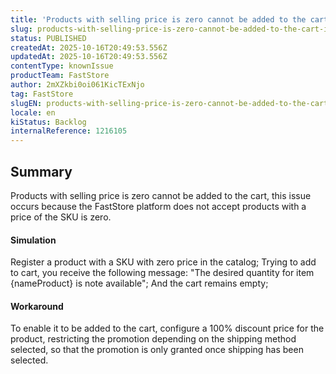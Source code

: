 ```yaml
---
title: 'Products with selling price is zero cannot be added to the cart in FastStore'
slug: products-with-selling-price-is-zero-cannot-be-added-to-the-cart-in-faststore
status: PUBLISHED
createdAt: 2025-10-16T20:49:53.556Z
updatedAt: 2025-10-16T20:49:53.556Z
contentType: knownIssue
productTeam: FastStore
author: 2mXZkbi0oi061KicTExNjo
tag: FastStore
slugEN: products-with-selling-price-is-zero-cannot-be-added-to-the-cart-in-faststore
locale: en
kiStatus: Backlog
internalReference: 1216105
---
```


## Summary


Products with selling price is zero cannot be added to the cart, this issue occurs because the FastStore platform does not accept products with a price of the SKU is zero.


#### Simulation


Register a product with a SKU with zero price in the catalog;
Trying to add to cart, you receive the following message: "The desired quantity for item {nameProduct} is note available";
And the cart remains empty;


#### Workaround


To enable it to be added to the cart, configure a 100% discount price for the product, restricting the promotion depending on the shipping method selected, so that the promotion is only granted once shipping has been selected.



